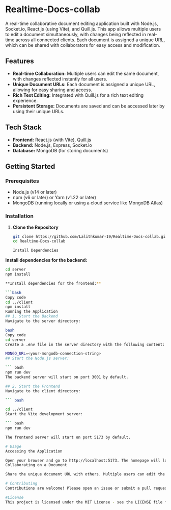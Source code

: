 # Realtime-Docs-collab

A real-time collaborative document editing application built with Node.js, Socket.io, React.js (using Vite), and Quill.js. This app allows multiple users to edit a document simultaneously, with changes being reflected in real-time across all connected clients. Each document is assigned a unique URL, which can be shared with collaborators for easy access and modification.

## Features

- **Real-time Collaboration:** Multiple users can edit the same document, with changes reflected instantly for all users.
- **Unique Document URLs:** Each document is assigned a unique URL, allowing for easy sharing and access.
- **Rich Text Editing:** Integrated with Quill.js for a rich text editing experience.
- **Persistent Storage:** Documents are saved and can be accessed later by using their unique URLs.

## Tech Stack

- **Frontend:** React.js (with Vite), Quill.js
- **Backend:** Node.js, Express, Socket.io
- **Database:** MongoDB (for storing documents)

## Getting Started

### Prerequisites

- Node.js (v14 or later)
- npm (v6 or later) or Yarn (v1.22 or later)
- MongoDB (running locally or using a cloud service like MongoDB Atlas)

### Installation

1. **Clone the Repository**

   ```bash
   git clone https://github.com/Lalithkumar-19/Realtime-Docs-collab.git
   cd Realtime-Docs-collab

   Install Dependencies
   

**Install dependencies for the backend:**

```bash
cd server
npm install

**Install dependencies for the frontend:**

```bash
Copy code
cd ../client
npm install
Running the Application
## 1. Start the Backend
Navigate to the server directory:

bash
Copy code
cd server
Create a .env file in the server directory with the following content:

MONGO_URL=<your-mongodb-connection-string>
## Start the Node.js server:

``` bash
npm run dev
The backend server will start on port 3001 by default.

## 2. Start the Frontend
Navigate to the client directory:

``` bash

cd ../client
Start the Vite development server:

``` bash
npm run dev

The frontend server will start on port 5173 by default.

# Usage
Accessing the Application

Open your browser and go to http://localhost:5173. The homepage will load, and you can either create a new document or access an existing one by entering its unique URL.
Collaborating on a Document

Share the unique document URL with others. Multiple users can edit the document simultaneously, with changes being broadcasted in real-time.

# Contributing
Contributions are welcome! Please open an issue or submit a pull request with your changes.

#License
This project is licensed under the MIT License - see the LICENSE file for details.


